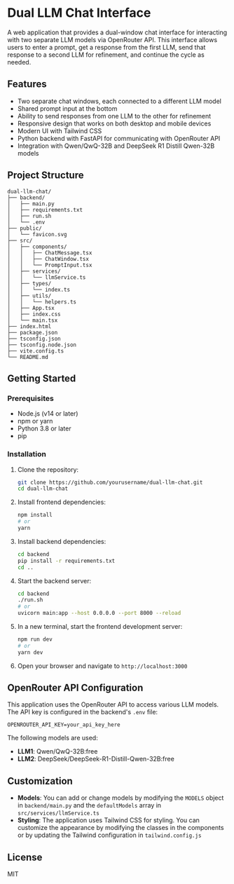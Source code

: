 # Dual LLM Chat Interface

A web application that provides a dual-window chat interface for interacting with two separate LLM models via OpenRouter API. This interface allows users to enter a prompt, get a response from the first LLM, send that response to a second LLM for refinement, and continue the cycle as needed.

## Features

- Two separate chat windows, each connected to a different LLM model
- Shared prompt input at the bottom
- Ability to send responses from one LLM to the other for refinement
- Responsive design that works on both desktop and mobile devices
- Modern UI with Tailwind CSS
- Python backend with FastAPI for communicating with OpenRouter API
- Integration with Qwen/QwQ-32B and DeepSeek R1 Distill Qwen-32B models

## Project Structure

```
dual-llm-chat/
├── backend/
│   ├── main.py
│   ├── requirements.txt
│   ├── run.sh
│   └── .env
├── public/
│   └── favicon.svg
├── src/
│   ├── components/
│   │   ├── ChatMessage.tsx
│   │   ├── ChatWindow.tsx
│   │   └── PromptInput.tsx
│   ├── services/
│   │   └── llmService.ts
│   ├── types/
│   │   └── index.ts
│   ├── utils/
│   │   └── helpers.ts
│   ├── App.tsx
│   ├── index.css
│   └── main.tsx
├── index.html
├── package.json
├── tsconfig.json
├── tsconfig.node.json
├── vite.config.ts
└── README.md
```

## Getting Started

### Prerequisites

- Node.js (v14 or later)
- npm or yarn
- Python 3.8 or later
- pip

### Installation

1. Clone the repository:
   ```bash
   git clone https://github.com/yourusername/dual-llm-chat.git
   cd dual-llm-chat
   ```

2. Install frontend dependencies:
   ```bash
   npm install
   # or
   yarn
   ```

3. Install backend dependencies:
   ```bash
   cd backend
   pip install -r requirements.txt
   cd ..
   ```

4. Start the backend server:
   ```bash
   cd backend
   ./run.sh
   # or
   uvicorn main:app --host 0.0.0.0 --port 8000 --reload
   ```

5. In a new terminal, start the frontend development server:
   ```bash
   npm run dev
   # or
   yarn dev
   ```

6. Open your browser and navigate to `http://localhost:3000`

## OpenRouter API Configuration

This application uses the OpenRouter API to access various LLM models. The API key is configured in the backend's `.env` file:

```
OPENROUTER_API_KEY=your_api_key_here
```

The following models are used:
- **LLM1**: Qwen/QwQ-32B:free
- **LLM2**: DeepSeek/DeepSeek-R1-Distill-Qwen-32B:free

## Customization

- **Models**: You can add or change models by modifying the `MODELS` object in `backend/main.py` and the `defaultModels` array in `src/services/llmService.ts`
- **Styling**: The application uses Tailwind CSS for styling. You can customize the appearance by modifying the classes in the components or by updating the Tailwind configuration in `tailwind.config.js`

## License

MIT 